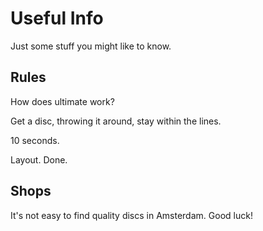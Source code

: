 
# Useful Info

Just some stuff you might like to know.

## Rules

How does ultimate work?

Get a disc, throwing it around, stay within the lines.

10 seconds.

Layout. Done.

## Shops

It's not easy to find quality discs in Amsterdam. Good luck!